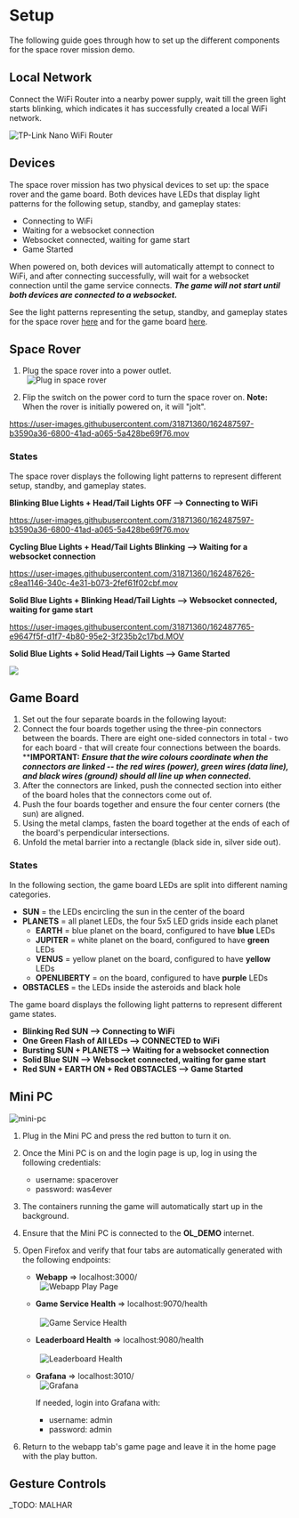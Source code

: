 # Setup

The following guide goes through how to set up the different components for the space rover mission demo.

## Local Network

Connect the WiFi Router into a nearby power supply, wait till the green light starts blinking, which indicates it has successfully created a local WiFi network.

![TP-Link Nano WiFi Router](../images/TP-Link-Nano-Wifi-Router.png)  

## Devices

The space rover mission has two physical devices to set up: the space rover and the game board. Both devices have LEDs that display light patterns for the following setup, standby, and gameplay states:
* Connecting to WiFi
* Waiting for a websocket connection
* Websocket connected, waiting for game start
* Game Started

When powered on, both devices will automatically attempt to connect to WiFi, and after connecting successfully, will wait for a websocket connection until the game service connects. **_The game will not start until both devices are connected to a websocket._**

See the light patterns representing the setup, standby, and gameplay states for the space rover [here](./setup.md#states) and for the game board [here](./setup.md#states).

## Space Rover

1. Plug the space rover into a power outlet.
<br>&nbsp; ![Plug in space rover](../images/space-rover/sr-plug-in.png)

2. Flip the switch on the power cord to turn the space rover on. **Note:** When the rover is initially powered on, it will "jolt".

https://user-images.githubusercontent.com/31871360/162487597-b3590a36-6800-41ad-a065-5a428be69f76.mov

### States

The space rover displays the following light patterns to represent different setup, standby, and gameplay states.

**Blinking Blue Lights + Head/Tail Lights OFF --> Connecting to WiFi**

https://user-images.githubusercontent.com/31871360/162487597-b3590a36-6800-41ad-a065-5a428be69f76.mov

**Cycling Blue Lights + Head/Tail Lights Blinking --> Waiting for a websocket connection**

https://user-images.githubusercontent.com/31871360/162487626-c8ea1146-340c-4e31-b073-2fef61f02cbf.mov

**Solid Blue Lights + Blinking Head/Tail Lights -->  Websocket connected, waiting for game start**

https://user-images.githubusercontent.com/31871360/162487765-e9647f5f-d1f7-4b80-95e2-3f235b2c17bd.MOV

**Solid Blue Lights + Solid Head/Tail Lights --> Game Started**

![](../images/space-rover/sr-wsconn-gamestarted.png)


## Game Board

1. Set out the four separate boards in the following layout:
2. Connect the four boards together using the three-pin connectors between the boards. There are eight one-sided connectors in total - two for each board - that will create four connections between the boards. ****IMPORTANT: _Ensure that the wire colours coordinate when the connectors are linked -- the red wires (power), green wires (data line), and black wires (ground) should all line up when connected._**
3. After the connectors are linked, push the connected section into either of the board holes that the connectors come out of.
4. Push the four boards together and ensure the four center corners (the sun) are aligned.
5. Using the metal clamps, fasten the board together at the ends of each of the board's perpendicular intersections.
6. Unfold the metal barrier into a rectangle (black side in, silver side out).

### States

In the following section, the game board LEDs are split into different naming categories.

* **SUN** = the LEDs encircling the sun in the center of the board
* **PLANETS** = all planet LEDs, the four 5x5 LED grids inside each planet
    * **EARTH** = blue planet on the board, configured to have **blue** LEDs
    * **JUPITER** = white planet on the board, configured to have **green** LEDs
    * **VENUS** = yellow planet on the board, configured to have **yellow** LEDs
    * **OPENLIBERTY** =  on the board, configured to have **purple** LEDs
* **OBSTACLES** = the LEDs inside the asteroids and black hole

The game board displays the following light patterns to represent different game states.

* **Blinking Red SUN --> Connecting to WiFi**
* **One Green Flash of All LEDs --> CONNECTED to WiFi**
* **Bursting SUN + PLANETS --> Waiting for a websocket connection**
* **Solid Blue SUN -->  Websocket connected, waiting for game start**
* **Red SUN + EARTH ON + Red OBSTACLES --> Game Started**

## Mini PC

![mini-pc](../images/mini-pc.png)

1. Plug in the Mini PC and press the red button to turn it on.

2. Once the Mini PC is on and the login page is up, log in using the following credentials:

    * username: spacerover 
    * password:  was4ever

3. The containers running the game will automatically start up in the background.

4. Ensure that the Mini PC is connected to the **OL_DEMO** internet.

5. Open Firefox and verify that four tabs are automatically generated with the following endpoints:

    * **Webapp** => localhost:3000/
      <br>&nbsp; ![Webapp Play Page](../images/four-tab-game-page.png)
    * **Game Service Health** => localhost:9070/health
      <br><br>&nbsp; ![Game Service Health](../images/four-tab-game-server-health.png)
    * **Leaderboard Health** => localhost:9080/health
      <br><br>&nbsp; ![Leaderboard Health](../images/four-tab-leaderboard-health.png)
    * **Grafana** => localhost:3010/
      <br>&nbsp; ![Grafana](../images/four-tab-grafana.png)
        
        If needed, login into Grafana with:
        * username: admin
        * password: admin

6. Return to the webapp tab's game page and leave it in the home page with the play button.

## Gesture Controls

_TODO: MALHAR
